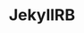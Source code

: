 ---
title: "JekyllRB"
permalink: /jekyllrb
layout: list
category: list
displayTag: jekyllrb
weight: 3
---